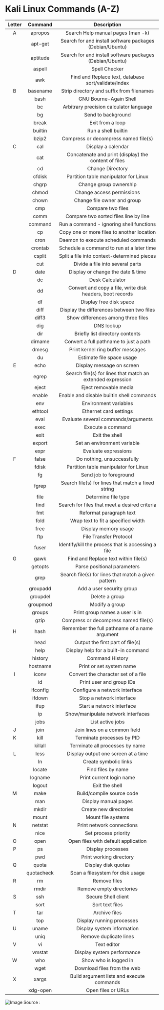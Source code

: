 # Kali Linux Commands (A-Z)

| Letter | Command | Description |
| :--------: | :---------: | :-------------: |
| A      | apropos  | Search Help manual pages (man -k) |
|        | apt-get  | Search for and install software packages (Debian/Ubuntu) |
|        | aptitude | Search for and install software packages (Debian/Ubuntu) |
|        | aspell   | Spell Checker |
|        | awk      | Find and Replace text, database sort/validate/index |
| B      | basename | Strip directory and suffix from filenames |
|        | bash     | GNU Bourne-Again Shell |
|        | bc       | Arbitrary precision calculator language |
|        | bg       | Send to background |
|        | break    | Exit from a loop |
|        | builtin  | Run a shell builtin |
|        | bzip2    | Compress or decompress named file(s) |
| C      | cal      | Display a calendar |
|        | cat      | Concatenate and print (display) the content of files |
|        | cd       | Change Directory |
|        | cfdisk   | Partition table manipulator for Linux |
|        | chgrp    | Change group ownership |
|        | chmod    | Change access permissions |
|        | chown    | Change file owner and group |
|        | cmp      | Compare two files |
|        | comm     | Compare two sorted files line by line |
|        | command  | Run a command - ignoring shell functions |
|        | cp       | Copy one or more files to another location |
|        | cron     | Daemon to execute scheduled commands |
|        | crontab  | Schedule a command to run at a later time |
|        | csplit   | Split a file into context-determined pieces |
|        | cut      | Divide a file into several parts |
| D      | date     | Display or change the date & time |
|        | dc       | Desk Calculator |
|        | dd       | Convert and copy a file, write disk headers, boot records |
|        | df       | Display free disk space |
|        | diff     | Display the differences between two files |
|        | diff3    | Show differences among three files |
|        | dig      | DNS lookup |
|        | dir      | Briefly list directory contents |
|        | dirname  | Convert a full pathname to just a path |
|        | dmesg    | Print kernel ring buffer messages |
|        | du       | Estimate file space usage |
| E      | echo     | Display message on screen |
|        | egrep    | Search file(s) for lines that match an extended expression |
|        | eject    | Eject removable media |
|        | enable   | Enable and disable builtin shell commands |
|        | env      | Environment variables |
|        | ethtool  | Ethernet card settings |
|        | eval     | Evaluate several commands/arguments |
|        | exec     | Execute a command |
|        | exit     | Exit the shell |
|        | export   | Set an environment variable |
|        | expr     | Evaluate expressions |
| F      | false    | Do nothing, unsuccessfully |
|        | fdisk    | Partition table manipulator for Linux |
|        | fg       | Send job to foreground |
|        | fgrep    | Search file(s) for lines that match a fixed string |
|        | file     | Determine file type |
|        | find     | Search for files that meet a desired criteria |
|        | fmt      | Reformat paragraph text |
|        | fold     | Wrap text to fit a specified width |
|        | free     | Display memory usage |
|        | ftp      | File Transfer Protocol |
|        | fuser    | Identify/kill the process that is accessing a file |
| G      | gawk     | Find and Replace text within file(s) |
|        | getopts  | Parse positional parameters |
|        | grep     | Search file(s) for lines that match a given pattern |
|        | groupadd | Add a user security group |
|        | groupdel | Delete a group |
|        | groupmod | Modify a group |
|        | groups   | Print group names a user is in |
|        | gzip     | Compress or decompress named file(s) |
| H      | hash     | Remember the full pathname of a name argument |
|        | head     | Output the first part of file(s) |
|        | help     | Display help for a built-in command |
|        | history  | Command History |
|        | hostname | Print or set system name |
| I      | iconv    | Convert the character set of a file |
|        | id       | Print user and group IDs |
|        | ifconfig | Configure a network interface |
|        | ifdown   | Stop a network interface |
|        | ifup     | Start a network interface |
|        | ip       | Show/manipulate network interfaces |
|        | jobs     | List active jobs |
| J      | join     | Join lines on a common field |
| K      | kill     | Terminate processes by PID |
|        | killall  | Terminate all processes by name |
| L      | less     | Display output one screen at a time |
|        | ln       | Create symbolic links |
|        | locate   | Find files by name |
|        | logname  | Print current login name |
|        | logout   | Exit the shell |
| M      | make     | Build/compile source code |
|        | man      | Display manual pages |
|        | mkdir    | Create new directories |
|        | mount    | Mount file systems |
| N      | netstat  | Print network connections |
|        | nice     | Set process priority |
| O      | open     | Open files with default application |
| P      | ps       | Display processes |
|        | pwd      | Print working directory |
| Q      | quota    | Display disk quotas |
|        | quotacheck | Scan a filesystem for disk usage |
| R      | rm       | Remove files |
|        | rmdir    | Remove empty directories |
| S      | ssh      | Secure Shell client |
|        | sort     | Sort text files |
| T      | tar      | Archive files |
|        | top      | Display running processes |
| U      | uname    | Display system information |
|        | uniq     | Remove duplicate lines |
| V      | vi       | Text editor |
|        | vmstat   | Display system performance |
| W      | who      | Show who is logged in |
|        | wget     | Download files from the web |
| X      | xargs    | Build argument lists and execute commands |
|        | xdg-open | Open files or URLs |

![Image Source :](https://github.com/user-attachments/assets/576147c7-0afe-4d40-ad64-c3bffcaa7531)
